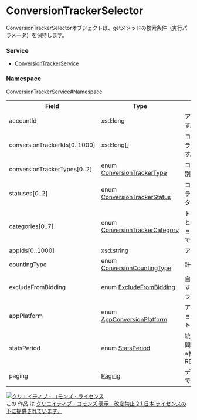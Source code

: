 # ConversionTrackerSelector
ConversionTrackerSelectorオブジェクトは、getメソッドの検索条件（実行パラメータ）を保持します。

### Service
+ [ConversionTrackerService](../../services/ConversionTrackerService.md)

### Namespace
[ConversionTrackerService#Namespace](../../services/ConversionTrackerService.md#namespace)

<table>
 <tr>
  <th>Field</th>
  <th>Type</th>
  <th>Description</th>
  <th>get</th>
 </tr>
 <tr>
  <td>accountId</td>
  <td>xsd:long</td>
  <td>アカウントIDです。</td>
  <td>Requirement</td>
 </tr>
 <tr>
  <td>conversionTrackerIds[0..1000]</td>
  <td>xsd:long[]</td>
  <td>コンバージョントラッカーのIDです。</td>
  <td>Optional</td>
 </tr>
 <tr>
  <td>conversionTrackerTypes[0..2]</td>
  <td>enum <a href="./ConversionTrackerType.md">ConversionTrackerType</a></td>
  <td>コンバージョン種別です。</td>
  <td>Optional</td>
 </tr>
 <tr>
  <td>statuses[0..2]</td>
  <td>enum <a href="./ConversionTrackerStatus.md">ConversionTrackerStatus</a></td>
  <td>コンバージョントラッカーのステータスです。</td>
  <td>Optional</td>
 </tr>
 <tr>
  <td>categories[0..7]</td>
  <td>enum <a href="./ConversionTrackerCategory.md">ConversionTrackerCategory</a></td>
  <td>トラッキング対象となるコンバージョンのカテゴリーです。</td>
  <td>Optional</td>
 </tr>
 <tr>
  <td>appIds[0..1000]</td>
  <td>xsd:string</td>
  <td>アプリIDです。</td>
  <td>Optional</td>
 </tr>
 <tr>
  <td>countingType</td>
  <td>enum <a href="./ConversionCountingType.md">ConversionCountingType</a></td>
  <td>計測方法です。</td>
  <td>Optional</td>
 </tr>
 <tr>
  <td>excludeFromBidding</td>
  <td>enum <a href="./ExcludeFromBidding.md">ExcludeFromBidding</a></td>
  <td>自動入札から除外するかどうかのフラグです。</td>
  <td>Optional</td>
 </tr>
 <tr>
  <td>appPlatform</td>
  <td>enum <a href="./AppConversionPlatform.md">AppConversionPlatform</a></td>
  <td>アプリコンバージョンの対象プラットフォームです。</td>
  <td>Optional</td>
 </tr>
 <tr>
  <td>statsPeriod</td>
  <td>enum <a href="./StatsPeriod.md">StatsPeriod</a></td>
  <td>統計情報の集計期間です。<br>
  ※指定なし：REALTIME_TODAY
  </td>
  <td>Optional</td>
 </tr>
 <tr>
  <td>paging</td>
  <td><a href="../Common/Paging.md">Paging</a></td>
  <td>データの取得範囲です。</td>
  <td>Optional</td>
</table>

<a rel="license" href="http://creativecommons.org/licenses/by-nd/2.1/jp/"><img alt="クリエイティブ・コモンズ・ライセンス" style="border-width:0" src="https://i.creativecommons.org/l/by-nd/2.1/jp/88x31.png" /></a><br />この 作品 は <a rel="license" href="http://creativecommons.org/licenses/by-nd/2.1/jp/">クリエイティブ・コモンズ 表示 - 改変禁止 2.1 日本 ライセンスの下に提供されています。</a>

